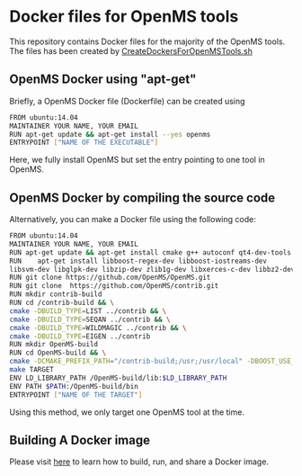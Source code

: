 # Docker files for OpenMS tools

This repository contains Docker files for the majority of the OpenMS tools. 
The files has been created by [CreateDockersForOpenMSTools.sh](https://github.com/PayamE/Containers/blob/master/CreateDockersForOpenMSTools.sh)
## OpenMS Docker using "apt-get"
Briefly, a OpenMS Docker file (Dockerfile) can be created using
```sh
FROM ubuntu:14.04
MAINTAINER YOUR NAME, YOUR EMAIL
RUN apt-get update && apt-get install --yes openms
ENTRYPOINT ["NAME OF THE EXECUTABLE"]
```
Here, we fully install OpenMS but set the entry pointing to one tool in OpenMS.

## OpenMS Docker by compiling the source code
Alternatively, you can make a Docker file using the following code:
```sh
FROM ubuntu:14.04
MAINTAINER YOUR NAME, YOUR EMAIL
RUN apt-get update && apt-get install cmake g++ autoconf qt4-dev-tools patch libtool make git --yes
RUN    apt-get install libboost-regex-dev libboost-iostreams-dev         libboost-date-time-dev libboost-math-dev \
libsvm-dev libglpk-dev libzip-dev zlib1g-dev libxerces-c-dev libbz2-dev --yes
RUN git clone https://github.com/OpenMS/OpenMS.git 
RUN git clone  https://github.com/OpenMS/contrib.git 
RUN mkdir contrib-build 
RUN cd /contrib-build && \
cmake -DBUILD_TYPE=LIST ../contrib && \
cmake -DBUILD_TYPE=SEQAN ../contrib && \
cmake -DBUILD_TYPE=WILDMAGIC ../contrib && \
cmake -DBUILD_TYPE=EIGEN ../contrib
RUN mkdir OpenMS-build
RUN cd OpenMS-build && \
cmake -DCMAKE_PREFIX_PATH="/contrib-build;/usr;/usr/local" -DBOOST_USE_STATIC=OFF ../OpenMS && \
make TARGET
ENV LD_LIBRARY_PATH /OpenMS-build/lib:$LD_LIBRARY_PATH
ENV PATH $PATH:/OpenMS-build/bin
ENTRYPOINT ["NAME OF THE TARGET"]
```
Using this method, we only target one OpenMS tool at the time.
## Building A Docker image
Please visit [here](https://github.com/phnmnl/workflow-demo/) to learn how to build, run, and share a Docker image.
